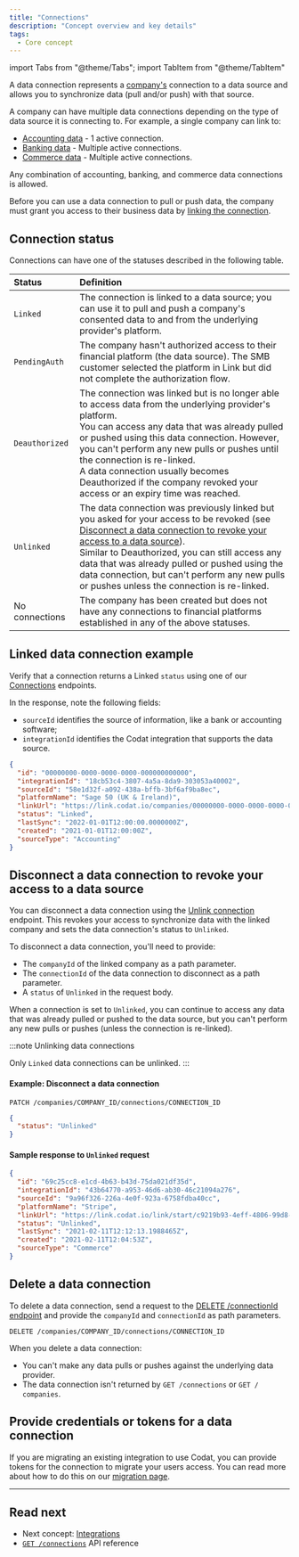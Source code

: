 ```yaml
---
title: "Connections"
description: "Concept overview and key details"
tags:
  - Core concept
---
```


import Tabs from "@theme/Tabs";
import TabItem from "@theme/TabItem"

A data connection represents a [company's](/core-concepts/companies) connection to a data source and allows you to synchronize data (pull and/or push) with that source.

A company can have multiple data connections depending on the type of data source it is connecting to. For example, a single company can link to:

- [Accounting data](/accounting-api/overview) - 1 active connection.
- [Banking data](/banking-api/overview) - Multiple active connections.
- [Commerce data](/commerce-api/overview) - Multiple active connections.

Any combination of accounting, banking, and commerce data connections is allowed.

Before you can use a data connection to pull or push data, the company must grant you access to their business data by [linking the connection](/auth-flow/overview).

## Connection status

Connections can have one of the statuses described in the following table.

| Status         | Definition                                                                                                                                                                                                                                                                                                                                                                                                   |
| :------------- | :----------------------------------------------------------------------------------------------------------------------------------------------------------------------------------------------------------------------------------------------------------------------------------------------------------------------------------------------------------------------------------------------------------- |
| `Linked`        | The connection is linked to a data source; you can use it to pull and push a company's consented data to and from the underlying provider's platform.                                                                                                                                                                                                                                                        |
| `PendingAuth`    | The company hasn't authorized access to their financial platform (the data source). The SMB customer selected the platform in Link but did not complete the authorization flow.                                                                                                                                                                                                                              |
| `Deauthorized`   | The connection was linked but is no longer able to access data from the underlying provider's platform.<br/>You can access any data that was already pulled or pushed using this data connection. However, you can't perform any new pulls or pushes until the connection is re-linked.<br/>A data connection usually becomes Deauthorized if the company revoked your access or an expiry time was reached. |
| `Unlinked`       | The data connection was previously linked but you asked for your access to be revoked (see [Disconnect a data connection to revoke your access to a data source](/core-concepts/connections#disconnect-a-data-connection-to-revoke-your-access-to-a-data-source)).<br/>Similar to Deauthorized, you can still access any data that was already pulled or pushed using the data connection, but can't perform any new pulls or pushes unless the connection is re-linked.                                       |
| No connections | The company has been created but does not have any connections to financial platforms established in any of the above statuses. |

## Linked data connection example

Verify that a connection returns a Linked `status` using one of our [Connections](/codat-api#/operations/list-company-connections) endpoints. 

In the response, note the following fields:

- `sourceId` identifies the source of information, like a bank or accounting software; 
- `integrationId` identifies the Codat integration that supports the data source.

```json title="GET /companies/{companyId}/connections"
{
  "id": "00000000-0000-0000-0000-000000000000",
  "integrationId": "18cb53c4-3807-4a5a-8da9-303053a40002",
  "sourceId": "58e1d32f-a092-438a-bffb-3bf6af9ba8ec",
  "platformName": "Sage 50 (UK & Ireland)",
  "linkUrl": "https://link.codat.io/companies/00000000-0000-0000-0000-000000000000/connections/00000000-0000-0000-0000-000000000000/start",
  "status": "Linked",
  "lastSync": "2022-01-01T12:00:00.0000000Z",
  "created": "2021-01-01T12:00:00Z",
  "sourceType": "Accounting"
}
```

## Disconnect a data connection to revoke your access to a data source

You can disconnect a data connection using the <a href="/codat-api#/operations/unlink-connection" target="_blank">Unlink connection</a> endpoint. This revokes your access to synchronize data with the linked company and sets the data connection's status to `Unlinked`.

To disconnect a data connection, you'll need to provide:

- The `companyId` of the linked company as a path parameter.
- The `connectionId` of the data connection to disconnect as a path parameter.
- A `status` of `Unlinked` in the request body.

When a connection is set to `Unlinked`, you can continue to access any data that was already pulled or pushed to the data source, but you can't perform any new pulls or pushes (unless the connection is re-linked).

:::note Unlinking data connections

Only `Linked` data connections can be unlinked.
:::

#### Example: Disconnect a data connection

<Tabs>

<Tabitem value="Request URL" label="Request URL">

```http request title="Disconnect connection"
PATCH /companies/COMPANY_ID/connections/CONNECTION_ID
```

</Tabitem>

<Tabitem value="Request Body" label="Request Body">

```json
{
  "status": "Unlinked"
}
```

</Tabitem>

</Tabs>


#### Sample response to `Unlinked` request

```json Sample response to "Unlinked" request
{
  "id": "69c25cc8-e1cd-4b63-b43d-75da021df35d",
  "integrationId": "43b64770-a953-46d6-ab30-46c21094a276",
  "sourceId": "9a96f326-226a-4e0f-923a-6758fdba40cc",
  "platformName": "Stripe",
  "linkUrl": "https://link.codat.io/link/start/c9219b93-4eff-4806-99d8-ed3337b6ded2/69c25cc8-e1cd-4b63-b43d-75da021df35d",
  "status": "Unlinked",
  "lastSync": "2021-02-11T12:12:13.1988465Z",
  "created": "2021-02-11T12:04:53Z",
  "sourceType": "Commerce"
}
```

## Delete a data connection

To delete a data connection, send a request to the <a href="/codat-api#/operations/delete-company-connection" target="_blank">DELETE /connectionId endpoint</a> and provide the `companyId` and `connectionId` as path parameters.

```http
DELETE /companies/COMPANY_ID/connections/CONNECTION_ID
```

When you delete a data connection:

- You can't make any data pulls or pushes against the underlying data provider.
- The data connection isn't returned by `GET /connections` or `GET / companies`.

## Provide credentials or tokens for a data connection

If you are migrating an existing integration to use Codat, you can provide tokens for the connection to migrate your users access. You can read more about how to do this on our [migration page](/get-started/migration).

---

## Read next

- Next concept: [Integrations](/core-concepts/integrations)
- [`GET /connections`](/codat-api#/operations/list-company-connections) API reference
